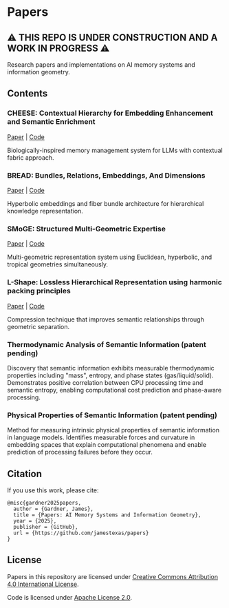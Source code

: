 # Papers

## ⚠️ THIS REPO IS UNDER CONSTRUCTION AND A WORK IN PROGRESS ⚠️
Research papers and implementations on AI memory systems and information geometry.

## Contents

### CHEESE: Contextual Hierarchy for Embedding Enhancement and Semantic Enrichment

[Paper](./cheese/paper.md) | [Code](./cheese/cheese_minimal.py)

Biologically-inspired memory management system for LLMs with contextual fabric approach.


### BREAD: Bundles, Relations, Embeddings, And Dimensions

[Paper](./bread/paper.md) | [Code](./bread/bread_minimal.py)

Hyperbolic embeddings and fiber bundle architecture for hierarchical knowledge representation.
<!---
Includes:
- Emergent Stratification patterns
- SLICE/LOAF measurement framework
-->

### SMoGE: Structured Multi-Geometric Expertise

[Paper](./smoge/smoge_paper.pdf) | [Code](./smoge/)

Multi-geometric representation system using Euclidean, hyperbolic, and tropical geometries simultaneously.

### L-Shape: Lossless Hierarchical Representation using harmonic packing principles
[Paper](./lshape/lshape_paper.pdf) | [Code](./lshape/)

Compression technique that improves semantic relationships through geometric separation.

### Thermodynamic Analysis of Semantic Information (patent pending)
<!---
[Paper](./thermodynamics/thermodynamics_paper.pdf) | [Code](./thermodynamics/)
-->
Discovery that semantic information exhibits measurable thermodynamic properties including "mass", entropy, and phase states (gas/liquid/solid). Demonstrates positive correlation between CPU processing time and semantic entropy, enabling computational cost prediction and phase-aware processing.

### Physical Properties of Semantic Information (patent pending)
<!---
[Paper](./physical_properties/physical_properties_paper.pdf) | [Code](./physical_properties/)
-->
Method for measuring intrinsic physical properties of semantic information in language models. Identifies measurable forces and curvature in embedding spaces that explain computational phenomena and enable prediction of processing failures before they occur.

## Citation

If you use this work, please cite:
```
@misc{gardner2025papers,
  author = {Gardner, James},
  title = {Papers: AI Memory Systems and Information Geometry},
  year = {2025},
  publisher = {GitHub},
  url = {https://github.com/jamestexas/papers}
}
```

## License

Papers in this repository are licensed under [Creative Commons Attribution 4.0 International License](http://creativecommons.org/licenses/by/4.0/).

Code is licensed under [Apache License 2.0](LICENSE).
